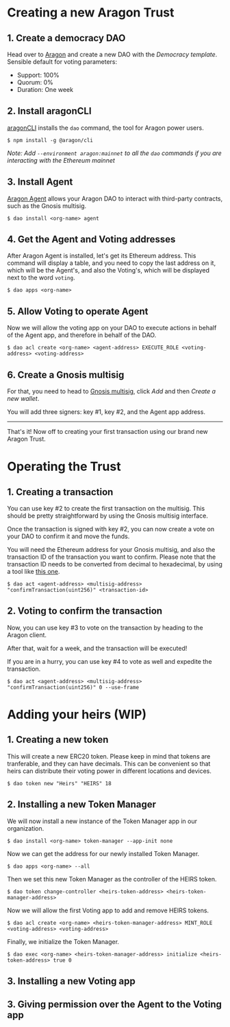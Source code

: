 # Creating a new Aragon Trust

## 1. Create a democracy DAO

Head over to [Aragon](https://app.aragon.org) and create a new DAO with the *Democracy template*. Sensible default for voting parameters:

- Support: 100%
- Quorum: 0%
- Duration: One week

## 2. Install aragonCLI

[aragonCLI](https://hack.aragon.org/docs/cli-intro.html) installs the `dao` command, the tool for Aragon power users.

```
$ npm install -g @aragon/cli
```

*Note: Add `--environment aragon:mainnet` to all the `dao` commands if you are interacting with the Ethereum mainnet*

## 3. Install Agent

[Aragon Agent](https://blog.aragon.one/aragon-agent-beta-release/) allows your Aragon DAO to interact with third-party contracts, such as the Gnosis multisig.

```
$ dao install <org-name> agent
```

## 4. Get the Agent and Voting addresses

After Aragon Agent is installed, let's get its Ethereum address. This command will display a table, and you need to copy the last address on it, which will be the Agent's, and also the Voting's, which will be displayed next to the word `voting`.

```
$ dao apps <org-name>
```

## 5. Allow Voting to operate Agent

Now we will allow the voting app on your DAO to execute actions in behalf of the Agent app, and therefore in behalf of the DAO.

```
$ dao acl create <org-name> <agent-address> EXECUTE_ROLE <voting-address> <voting-address>
```

## 6. Create a Gnosis multisig

For that, you need to head to [Gnosis multisig](https://wallet.gnosis.pm), click *Add* and then *Create a new wallet*.

You will add three signers: key #1, key #2, and the Agent app address.

------

That's it! Now off to creating your first transaction using our brand new Aragon Trust.

# Operating the Trust

## 1. Creating a transaction

You can use key #2 to create the first transaction on the multisig. This should be pretty straightforward by using the Gnosis multisig interface.

Once the transaction is signed with key #2, you can now create a vote on your DAO to confirm it and move the funds.

You will need the Ethereum address for your Gnosis multisig, and also the transaction ID of the transaction you want to confirm. Please note that the transaction ID needs to be converted from decimal to hexadecimal, by using a tool like [this one](https://www.rapidtables.com/convert/number/decimal-to-hex.html).

```
$ dao act <agent-address> <multisig-address> "confirmTransaction(uint256)" <transaction-id>
```

## 2. Voting to confirm the transaction

Now, you can use key #3 to vote on the transaction by heading to the Aragon client.

After that, wait for a week, and the transaction will be executed!

If you are in a hurry, you can use key #4 to vote as well and expedite the transaction.

```
$ dao act <agent-address> <multisig-address> "confirmTransaction(uint256)" 0 --use-frame
```



# Adding your heirs (WIP)

## 1. Creating a new token

This will create a new ERC20 token. Please keep in mind that tokens are tranferable, and they can have decimals. This can be convenient so that heirs can distribute their voting power in different locations and devices.

```
$ dao token new "Heirs" "HEIRS" 18
```

## 2. Installing a new Token Manager

We will now install a new instance of the Token Manager app in our organization.

```
$ dao install <org-name> token-manager --app-init none
```

Now we can get the address for our newly installed Token Manager.
```
$ dao apps <org-name> --all
```

Then we set this new Token Manager as the controller of the HEIRS token.
```
$ dao token change-controller <heirs-token-address> <heirs-token-manager-address>
```

Now we will allow the first Voting app to add and remove HEIRS tokens.
```
$ dao acl create <org-name> <heirs-token-manager-address> MINT_ROLE <voting-address> <voting-address>
```

Finally, we initialize the Token Manager.
```
$ dao exec <org-name> <heirs-token-manager-address> initialize <heirs-token-address> true 0
```

## 3. Installing a new Voting app


## 3. Giving permission over the Agent to the Voting app

